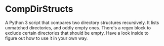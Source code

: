 
CompDirStructs
==============

A Python 3 script that compares two directory structures recursively.  It lists unmatched directories, and oddly empty ones.  There's a regex block to exclude certain directories that should be empty.  Have a look inside to figure out how to use it in your own way.

